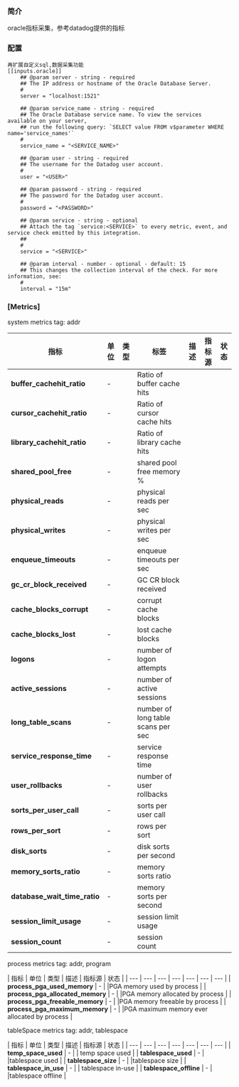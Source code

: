 ### 简介
oracle指标采集，参考datadog提供的指标

### 配置
```
再扩展自定义sql,数据采集功能
[[inputs.oracle]]
    ## @param server - string - required
    ## The IP address or hostname of the Oracle Database Server.
    #
    server = "localhost:1521"

    ## @param service_name - string - required
    ## The Oracle Database service name. To view the services available on your server,
    ## run the following query: `SELECT value FROM v$parameter WHERE name='service_names'`
    #
    service_name = "<SERVICE_NAME>"

    ## @param user - string - required
    ## The username for the Datadog user account.
    #
    user = "<USER>"

    ## @param password - string - required
    ## The password for the Datadog user account.
    #
    password = "<PASSWORD>"

    ## @param service - string - optional
    ## Attach the tag `service:<SERVICE>` to every metric, event, and service check emitted by this integration.
    ##
    #
    service = "<SERVICE>"

    ## @param interval - number - optional - default: 15
    ## This changes the collection interval of the check. For more information, see:
    #
    interval = "15m"
```

### [Metrics]

system metrics
tag: addr

| 指标  | 单位 | 类型 | 标签 | 描述  | 指标源 | 状态 |
| --- | --- | --- | --- | --- | --- | --- |
| **buffer_cachehit_ratio** | - |  |Ratio of buffer cache hits |
| **cursor_cachehit_ratio** | - |  |Ratio of cursor cache hits |
| **library_cachehit_ratio** | - |   |Ratio of library cache hits |
| **shared_pool_free** |  - |  |shared pool free memory % |
| **physical_reads** | - |  |physical reads per sec |
| **physical_writes** | - |  |physical writes per sec |
| **enqueue_timeouts** | - |  |enqueue timeouts per sec |
| **gc_cr_block_received** | - |  |GC CR block received |
| **cache_blocks_corrupt** | - |  |corrupt cache blocks |
| **cache_blocks_lost** | - |  |lost cache blocks |
| **logons** | - |  |number of logon attempts |
| **active_sessions** | - |  |number of active sessions |
| **long_table_scans** | - |  |number of long table scans per sec |
| **service_response_time** | - |  |service response time |
| **user_rollbacks** | - |  |number of user rollbacks |
| **sorts_per_user_call** | - |  |sorts per user call |
| **rows_per_sort** | - |  |rows per sort |
| **disk_sorts** | - |  |disk sorts per second |
| **memory_sorts_ratio** | - |  |memory sorts ratio |
| **database_wait_time_ratio** | - |  |memory sorts per second |
| **session_limit_usage** | - |  |session limit usage |
| **session_count** | - |  |session count |

process metrics
tag: addr, program  

| 指标  | 单位 | 类型 | 描述  | 指标源 | 状态 |
| --- | --- | --- | --- | --- | --- | --- |
| **process_pga_used_memory** | - |  |PGA memory used by process |
| **process_pga_allocated_memory** | - |  |PGA memory allocated by process |
| **process_pga_freeable_memory** | - |  |PGA memory freeable by process |
| **process_pga_maximum_memory** | - |  |PGA maximum memory ever allocated by process |

tableSpace metrics
tag: addr, tablespace

| 指标  | 单位 | 类型 | 描述  | 指标源 | 状态 |
| --- | --- | --- | --- | --- | --- | --- |
| **temp_space_used** | - |  | temp space used |
| **tablespace_used** | - |  |tablespace used |
| **tablespace_size** | - |  |tablespace size |
| **tablespace_in_use** | - |  | tablespace in-use |
| **tablespace_offline** | - |  |tablespace offline |





